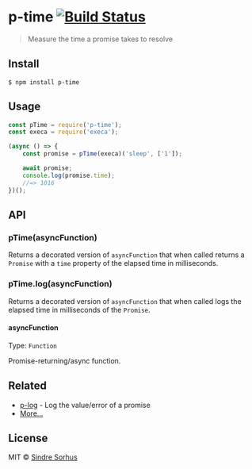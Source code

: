 # p-time [![Build Status](https://travis-ci.org/sindresorhus/p-time.svg?branch=master)](https://travis-ci.org/sindresorhus/p-time)

> Measure the time a promise takes to resolve


## Install

```
$ npm install p-time
```


## Usage

```js
const pTime = require('p-time');
const execa = require('execa');

(async () => {
	const promise = pTime(execa)('sleep', ['1']);

	await promise;
	console.log(promise.time);
	//=> 1016
})();
```


## API

### pTime(asyncFunction)

Returns a decorated version of `asyncFunction` that when called returns a `Promise` with a `time` property of the elapsed time in milliseconds.

### pTime.log(asyncFunction)

Returns a decorated version of `asyncFunction` that when called logs the elapsed time in milliseconds of the `Promise`.

#### asyncFunction

Type: `Function`

Promise-returning/async function.


## Related

- [p-log](https://github.com/sindresorhus/p-log) - Log the value/error of a promise
- [More…](https://github.com/sindresorhus/promise-fun)


## License

MIT © [Sindre Sorhus](https://sindresorhus.com)
